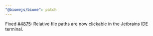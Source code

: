 ```yaml
---
"@biomejs/biome": patch
---
```


Fixed [#4875](https://github.com/biomejs/biome/issues/4875): Relative file paths are now clickable in the Jetbrains IDE terminal.

